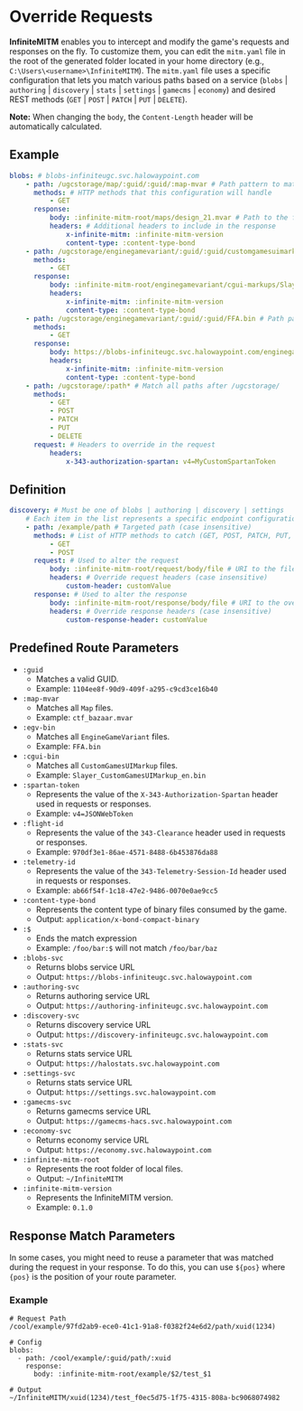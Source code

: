 # Override Requests

**InfiniteMITM** enables you to intercept and modify the game's requests and responses on the fly. To customize them, you can edit the `mitm.yaml` file in the root of the generated folder located in your home directory (e.g., `C:\Users\<username>\InfiniteMITM`). The `mitm.yaml` file uses a specific configuration that lets you match various paths based on a service (`blobs` | `authoring` | `discovery` | `stats` | `settings` | `gamecms` | `economy`) and desired REST methods (`GET` | `POST` | `PATCH` | `PUT` | `DELETE`).

**Note:** When changing the `body`, the `Content-Length` header will be automatically calculated.

## Example

```yaml
blobs: # blobs-infiniteugc.svc.halowaypoint.com
    - path: /ugcstorage/map/:guid/:guid/:map-mvar # Path pattern to match, will catch all .mvar files
      methods: # HTTP methods that this configuration will handle
          - GET
      response:
          body: :infinite-mitm-root/maps/design_21.mvar # Path to the file that will be used as the response body
          headers: # Additional headers to include in the response
              x-infinite-mitm: :infinite-mitm-version
              content-type: :content-type-bond
    - path: /ugcstorage/enginegamevariant/:guid/:guid/customgamesuimarkup/Slayer_CustomGamesUIMarkup_en.bin # Path pattern for specific "CustomGamesUIMarkup", for any assetID and assetVersionID
      methods:
          - GET
      response:
          body: :infinite-mitm-root/enginegamevariant/cgui-markups/Slayer_8Teams.bin
          headers:
              x-infinite-mitm: :infinite-mitm-version
              content-type: :content-type-bond
    - path: /ugcstorage/enginegamevariant/:guid/:guid/FFA.bin # Path pattern for specific "EngineGameVariant", for any assetID and assetVersionID
      methods:
          - GET
      response:
          body: https://blobs-infiniteugc.svc.halowaypoint.com/enginegamevariant/$1/9b0d3fd4-2027-4dca-96f5-899b449408e2/FFA.bin # Path to the external file that will be used as the response body, with a specific assetVersionID
          headers:
              x-infinite-mitm: :infinite-mitm-version
              content-type: :content-type-bond
    - path: /ugcstorage/:path* # Match all paths after /ugcstorage/
      methods:
          - GET
          - POST
          - PATCH
          - PUT
          - DELETE
      request: # Headers to override in the request
          headers:
              x-343-authorization-spartan: v4=MyCustomSpartanToken
```

## Definition

```yaml
discovery: # Must be one of blobs | authoring | discovery | settings
    # Each item in the list represents a specific endpoint configuration.
    - path: /example/path # Targeted path (case insensitive)
      methods: # List of HTTP methods to catch (GET, POST, PATCH, PUT, DELETE)
          - GET
          - POST
      request: # Used to alter the request
          body: :infinite-mitm-root/request/body/file # URI to the file submitted for PUT, POST, and PATCH requests instead of the initial payload
          headers: # Override request headers (case insensitive)
              custom-header: customValue
      response: # Used to alter the response
          body: :infinite-mitm-root/response/body/file # URI to the overridden file
          headers: # Override response headers (case insensitive)
              custom-response-header: customValue
```

## Predefined Route Parameters

-   `:guid`
    -   Matches a valid GUID.
    -   Example: `1104ee8f-90d9-409f-a295-c9cd3ce16b40`
-   `:map-mvar`
    -   Matches all `Map` files.
    -   Example: `ctf_bazaar.mvar`
-   `:egv-bin`
    -   Matches all `EngineGameVariant` files.
    -   Example: `FFA.bin`
-   `:cgui-bin`
    -   Matches all `CustomGamesUIMarkup` files.
    -   Example: `Slayer_CustomGamesUIMarkup_en.bin`
-   `:spartan-token`
    -   Represents the value of the `X-343-Authorization-Spartan` header used in requests or responses.
    -   Example: `v4=JSONWebToken`
-   `:flight-id`
    -   Represents the value of the `343-Clearance` header used in requests or responses.
    -   Example: `970df3e1-86ae-4571-8488-6b453876da88`
-   `:telemetry-id`
    -   Represents the value of the `343-Telemetry-Session-Id` header used in requests or responses.
    -   Example: `ab66f54f-1c18-47e2-9486-0070e0ae9cc5`
-   `:content-type-bond`
    -   Represents the content type of binary files consumed by the game.
    -   Output: `application/x-bond-compact-binary`
-   `:$`
    -   Ends the match expression
    -   Example: `/foo/bar:$` will not match `/foo/bar/baz`
-   `:blobs-svc`
    -   Returns blobs service URL
    -   Output: `https://blobs-infiniteugc.svc.halowaypoint.com`
-   `:authoring-svc`
    -   Returns authoring service URL
    -   Output: `https://authoring-infiniteugc.svc.halowaypoint.com`
-   `:discovery-svc`
    -   Returns discovery service URL
    -   Output: `https://discovery-infiniteugc.svc.halowaypoint.com`
-   `:stats-svc`
    -   Returns stats service URL
    -   Output: `https://halostats.svc.halowaypoint.com`
-   `:settings-svc`
    -   Returns stats service URL
    -   Output: `https://settings.svc.halowaypoint.com`
-   `:gamecms-svc`
    -   Returns gamecms service URL
    -   Output: `https://gamecms-hacs.svc.halowaypoint.com`
-   `:economy-svc`
    -   Returns economy service URL
    -   Output: `https://economy.svc.halowaypoint.com`
-   `:infinite-mitm-root`
    -   Represents the root folder of local files.
    -   Output: `~/InfiniteMITM`
-   `:infinite-mitm-version`
    -   Represents the InfiniteMITM version.
    -   Example: `0.1.0`

## Response Match Parameters

In some cases, you might need to reuse a parameter that was matched during the request in your response. To do this, you can use `${pos}` where `{pos}` is the position of your route parameter.

### Example

```
# Request Path
/cool/example/97fd2ab9-ece0-41c1-91a8-f0382f24e6d2/path/xuid(1234)

# Config
blobs:
  - path: /cool/example/:guid/path/:xuid
    response:
      body: :infinite-mitm-root/example/$2/test_$1

# Output
~/InfiniteMITM/xuid(1234)/test_f0ec5d75-1f75-4315-808a-bc9068074982
```
